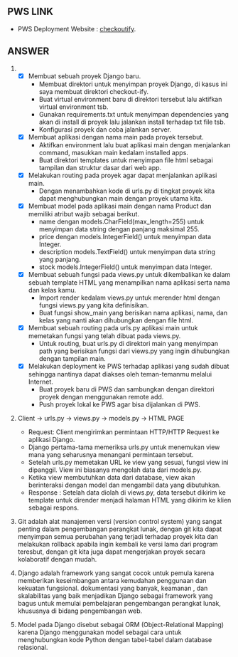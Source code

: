 ## PWS LINK
- PWS Deployment Website : [checkoutify](http://raffi-dary-checkoutify.pbp.cs.ui.ac.id/).

## ANSWER
1.  - [x] Membuat sebuah proyek Django baru.
        - Membuat direktori untuk menyimpan proyek Django, di kasus ini saya membuat direktori checkout-ify.
        - Buat virtual environment baru di direktori tersebut lalu aktifkan virtual environment tsb.
        - Gunakan requirements.txt untuk menyimpan dependencies yang akan di install di proyek lalu jalankan install terhadap txt file tsb.
        - Konfigurasi proyek dan coba jalankan server.
    - [x] Membuat aplikasi dengan nama main pada proyek tersebut.
        - Aktifkan environment lalu buat aplikasi main dengan menjalankan command, masukkan main kedalam installed apps.
        - Buat direktori templates untuk menyimpan file html sebagai tampilan dan struktur dasar dari web app.
    - [x] Melakukan routing pada proyek agar dapat menjalankan aplikasi main.
        - Dengan menambahkan kode di urls.py di tingkat proyek kita dapat menghubungkan main dengan proyek utama kita.
    - [x] Membuat model pada aplikasi main dengan nama Product dan memiliki atribut wajib sebagai berikut.
        - name dengan models.CharField(max_length=255) untuk menyimpan data string dengan panjang maksimal 255.
        - price dengan models.IntegerField() untuk menyimpan data Integer.
        - description models.TextField() untuk menyimpan data string yang panjang.
        - stock models.IntegerField() untuk menyimpan data Integer.
    - [x] Membuat sebuah fungsi pada views.py untuk dikembalikan ke dalam sebuah template HTML yang menampilkan nama aplikasi serta nama dan kelas kamu.
        - Import render kedalam views.py untuk merender html dengan fungsi views.py yang kita definisikan.
        - Buat fungsi show_main yang berisikan nama aplikasi, nama, dan kelas yang nanti akan dihubungkan dengan file html.
    - [x] Membuat sebuah routing pada urls.py aplikasi main untuk memetakan fungsi yang telah dibuat pada views.py.
        - Untuk routing, buat urls.py di direktori main yang menyimpan path yang berisikan fungsi dari views.py yang ingin dihubungkan dengan tampilan main.
    - [x] Melakukan deployment ke PWS terhadap aplikasi yang sudah dibuat sehingga nantinya dapat diakses oleh teman-temanmu melalui Internet.
        - Buat proyek baru di PWS dan sambungkan dengan direktori proyek dengan menggunakan remote add.
        - Push proyek lokal ke PWS agar bisa dijalankan di PWS.

2.  Client -> urls.py -> views.py -> models.py -> HTML PAGE
    - Request: Client mengirimkan permintaan HTTP/HTTP Request ke aplikasi Django.
    - Django pertama-tama memeriksa urls.py untuk menemukan view mana yang seharusnya menangani permintaan tersebut.
    - Setelah urls.py memetakan URL ke view yang sesuai, fungsi view ini dipanggil. View ini biasanya mengolah data dari models.py.
    - Ketika view membutuhkan data dari database, view akan berinteraksi dengan model dan mengambil data yang dibutuhkan.
    - Response : Setelah data diolah di views.py, data tersebut dikirim ke template untuk dirender menjadi halaman HTML yang dikirim ke klien sebagai respons.

3.  Git adalah alat manajemen versi (version control system) yang sangat penting dalam pengembangan perangkat lunak, dengan git kita dapat menyimpan semua perubahan yang terjadi terhadap proyek kita dan melakukan rollback apabila ingin kembali ke versi lama dari program teresbut, dengan git kita juga dapat mengerjakan proyek secara kolaboratif dengan mudah.

4. Django adalah framework yang sangat cocok untuk pemula karena memberikan keseimbangan antara kemudahan penggunaan dan kekuatan fungsional. dokumentasi yang banyak, keamanan , dan skalabilitas yang baik menjadikan Django sebagai framework yang bagus untuk memulai pembelajaran pengembangan perangkat lunak, khususnya di bidang pengembangan web. 

5. Model pada Django disebut sebagai ORM (Object-Relational Mapping) karena Django menggunakan model sebagai cara untuk menghubungkan kode Python dengan tabel-tabel dalam database relasional.

    